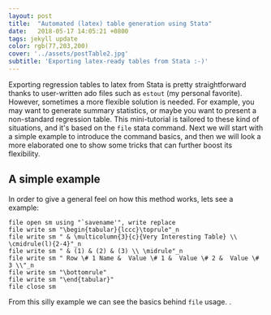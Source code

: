 ```yaml
---
layout: post
title:  "Automated (latex) table generation using Stata"
date:   2018-05-17 14:05:21 +0800
tags: jekyll update
color: rgb(77,203,200)
cover: '../assets/postTable2.jpg'
subtitle: 'Exporting latex-ready tables from Stata :-)'
---
```

Exporting regression tables to latex from Stata is pretty straightforward thanks to user-written ado files such as `estout` (my personal favorite). However, sometimes a more flexible solution is needed. For example, you may want to generate summary statistics, or maybe you want to present a non-standard regression table. This mini-tutorial is tailored to these kind of situations, and it's based on the `file` stata command. Next we will start with a simple example to introduce the command basics, and then we will look a more elaborated one to show some tricks that can further boost its flexibility.

## A simple example
In order to give a general feel on how this method works, lets see a example:
```
file open sm using "`savename'", write replace
file write sm "\begin{tabular}{lccc}\toprule"_n
file write sm " & \multicolumn{3}{c}{Very Interesting Table} \\ \cmidrule(l){2-4}"_n
file write sm " & (1) & (2) & (3) \\ \midrule"_n
file write sm " Row \# 1 Name &  Value \# 1 &  Value \# 2 &  Value \# 3 \\"_n
file write sm "\bottomrule"
file write sm "\end{tabular}"
file close sm
```
From this silly example we can see the basics behind `file` usage. .


